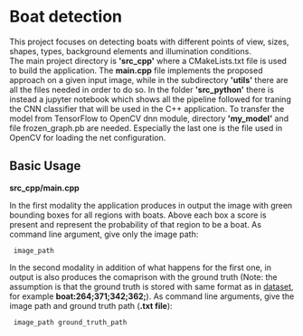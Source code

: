# Boat detection

This project focuses on detecting boats with different points of view, sizes, shapes, types, background elements and illumination conditions.  
The main project directory is __'src_cpp'__ where a CMakeLists.txt file is used to build the application. The **main.cpp** file implements the proposed approach on a given input image, while in the subdirectory __'utils'__ there are all the files needed in order to do so.
In the folder __'src_python'__ there is instead a jupyter notebook which shows all the pipeline followed for traning the CNN classifier that will be used in the C++ application. To transfer the model from TensorFlow to OpenCV dnn module, directory __'my_model'__ and file frozen_graph.pb are needed. Especially the last one is the file used in OpenCV for loading the net configuration.

## Basic Usage

**src_cpp/main.cpp**  

In the first modality the application produces in output the image with green bounding boxes for all regions with boats. Above each box a score is present and represent the probability of that region to be a boat. As command line argument, give only the image path:

<code> image_path </code>  

In the second modality in addition of what happens for the first one, in output is also produces the comaprison with the ground truth (Note: the assumption is that the ground truth is stored with same format as in [dataset]( https://drive.google.com/file/d/1XkVfXNjq_KMANKUBSlbpPrlMNe9cMhKk/view?usp=sharing), for example **boat:264;371;342;362;**). As command line arguments, give the image path and ground truth path (**.txt file**):

<code> image_path     ground_truth_path </code>  
